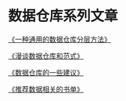 # 数据仓库系列文章

[《一种通用的数据仓库分层方法》](./data-layer-of-the-data-warehouse.md)

[《漫谈数据仓库和范式》](./data-warehouse-and-normal-form.md)

[《数据仓库的一些建议》](./the-tips-of-data-warehouse.md)

[《推荐数据相关的书单》](./book-list-for-data-warehouse.md)

